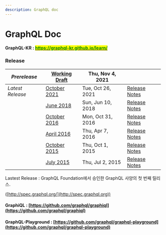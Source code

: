 ```yaml
---
description: GraphQL doc
---
```


# GraphQL Doc

#### GraphQL-KR : [<mark style="color:green;">https://graphql-kr.github.io/learn/</mark>](https://graphql-kr.github.io/learn/)<mark style="color:green;"></mark>

### Release

| _Prerelease_     | [Working Draft](http://spec.graphql.org/draft)      | Thu, Nov 4, 2021  |                                                                                   |
| ---------------- | --------------------------------------------------- | ----------------- | --------------------------------------------------------------------------------- |
| _Latest Release_ | [October 2021](http://spec.graphql.org/October2021) | Tue, Oct 26, 2021 | [Release Notes](https://github.com/graphql/graphql-spec/releases/tag/October2021) |
|                  | [June 2018](http://spec.graphql.org/June2018)       | Sun, Jun 10, 2018 | [Release Notes](https://github.com/graphql/graphql-spec/releases/tag/June2018)    |
|                  | [October 2016](http://spec.graphql.org/October2016) | Mon, Oct 31, 2016 | [Release Notes](https://github.com/graphql/graphql-spec/releases/tag/October2016) |
|                  | [April 2016](http://spec.graphql.org/April2016)     | Thu, Apr 7, 2016  | [Release Notes](https://github.com/graphql/graphql-spec/releases/tag/April2016)   |
|                  | [October 2015](http://spec.graphql.org/October2015) | Thu, Oct 1, 2015  | [Release Notes](https://github.com/graphql/graphql-spec/releases/tag/October2015) |
|                  | [July 2015](http://spec.graphql.org/July2015)       | Thu, Jul 2, 2015  | [Release Notes](https://github.com/graphql/graphql-spec/releases/tag/July2015)    |

Lastest Release : GraphQL Foundation에서 승인한 GraphQL 사양의 첫 번째 릴리스.

([http://spec.graphql.org/](http://spec.graphql.org))



#### GraphiQL : [https://github.com/graphql/graphiql](https://github.com/graphql/graphiql)

#### GraphQL-Playground : [https://github.com/graphql/graphql-playground](https://github.com/graphql/graphql-playground)


